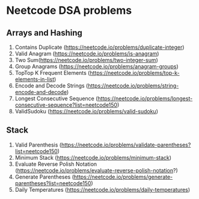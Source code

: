 # Neetcode DSA problems
## Arrays and Hashing
1. Contains Duplicate (https://neetcode.io/problems/duplicate-integer)
2. Valid Anagram (https://neetcode.io/problems/is-anagram)
3. Two Sum(https://neetcode.io/problems/two-integer-sum)
4. Group Anagrams (https://neetcode.io/problems/anagram-groups)
5. TopTop K Frequent Elements (https://neetcode.io/problems/top-k-elements-in-list)
6. Encode and Decode Strings (https://neetcode.io/problems/string-encode-and-decode)
7. Longest Consecutive Sequence (https://neetcode.io/problems/longest-consecutive-sequence?list=neetcode150)
8. ValidSudoku (https://neetcode.io/problems/valid-sudoku)
## Stack
1. Valid Parenthesis (https://neetcode.io/problems/validate-parentheses?list=neetcode150)
2. Minimum Stack (https://neetcode.io/problems/minimum-stack)
3. Evaluate Reverse Polish Notation (https://neetcode.io/problems/evaluate-reverse-polish-notation?)
4. Generate Parentheses (https://neetcode.io/problems/generate-parentheses?list=neetcode150)
5. Daily Temperatures (https://neetcode.io/problems/daily-temperatures)
